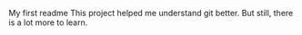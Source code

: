 My first readme
This project helped me understand git better. But still, there is a lot more to learn.
